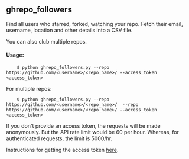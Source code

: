 ## ghrepo_followers

Find all users who starred, forked, watching your repo. Fetch their email, username, location
and other details into a CSV file.

You can also club multiple repos.

#### Usage:

```console
	$ python ghrepo_followers.py --repo https://github.com/<username>/<repo_name>/ --access_token <access_token>
```

For multiple repos:

```console
	$ python ghrepo_followers.py --repo https://github.com/<username>/<repo_name>/  --repo https://github.com/<username>/<repo_name>/ --access_token <access_token>
```
	
If you don't provide an access token, the requests will be made anonymously. But the API
rate limit would be 60 per hour. Whereas, for authenticated requests, the limit is 5000/hr.

Instructions for getting the access token 
[here](https://help.github.com/en/articles/creating-a-personal-access-token-for-the-command-line).

